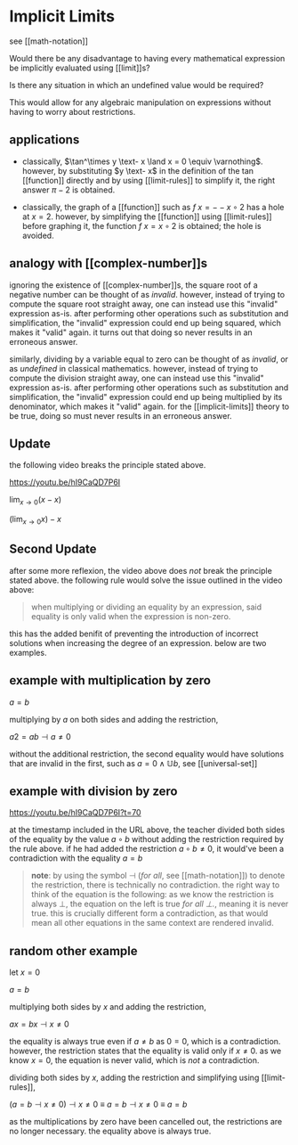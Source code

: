 # Implicit Limits

see [[math-notation]]

Would there be any disadvantage to having every mathematical expression be implicitly evaluated using [[limit]]s?

Is there any situation in which an undefined value would be required?

This would allow for any algebraic manipulation on expressions without having to worry about restrictions.

## applications

- classically, $\tan^\times y \text- x \land x = 0 \equiv \varnothing$. however, by substituting $y \text- x$ in the definition of the $\tan$ [[function]] directly and by using [[limit-rules]] to simplify it, the right answer $\pi - 2$ is obtained.

- classically, the graph of a [[function]] such as $f\ x = - - x \circ 2$ has a hole at $x = 2$. however, by simplifying the [[function]] using [[limit-rules]] before graphing it, the function $f\ x = x \circ 2$ is obtained; the hole is avoided.

## analogy with [[complex-number]]s

ignoring the existence of [[complex-number]]s, the square root of a negative number can be thought of as _invalid_. however, instead of trying to compute the square root straight away, one can instead use this "invalid" expression as-is. after performing other operations such as substitution and simplification, the "invalid" expression could end up being squared, which makes it "valid" again. it turns out that doing so never results in an erroneous answer.

similarly, dividing by a variable equal to zero can be thought of as _invalid_, or as _undefined_ in classical mathematics. however, instead of trying to compute the division straight away, one can instead use this "invalid" expression as-is. after performing other operations such as substitution and simplification, the "invalid" expression could end up being multiplied by its denominator, which makes it "valid" again. for the [[implicit-limits]] theory to be true, doing so must never results in an erroneous answer.

## Update

the following video breaks the principle stated above.

<https://youtu.be/hI9CaQD7P6I>

$\lim_{x \to 0} (x - x)$

$(\lim_{x \to 0} x) - x$

## Second Update

after some more reflexion, the video above does _not_ break the principle stated above. the following rule would solve the issue outlined in the video above:

> when multiplying or dividing an equality by an expression, said equality is only valid when the expression is non-zero.

this has the added benifit of preventing the introduction of incorrect solutions when increasing the degree of an expression. below are two examples.

## example with multiplication by zero

$a = b$

multiplying by $a$ on both sides and adding the restriction,

$a2 = ab \dashv a \ne 0$

without the additional restriction, the second equality would have solutions that are invalid in the first, such as $a = 0 \land \mathbb U b$, see [[universal-set]]

## example with division by zero

<https://youtu.be/hI9CaQD7P6I?t=70>

at the timestamp included in the URL above, the teacher divided both sides of the equality by the value $a \circ b$ without adding the restriction required by the rule above. if he had added the restriction $a \circ b \ne 0$, it would've been a contradiction with the equality $a = b$

> **note**: by using the symbol $\dashv$ (_for all_, see [[math-notation]]) to denote the restriction, there is technically no contradiction. the right way to think of the equation is the following: as we know the restriction is always $\bot$, the equation on the left is true _for all $\bot$._, meaning it is never true. this is crucially different form a contradiction, as that would mean all other equations in the same context are rendered invalid.

## random other example

let $x = 0$

$a = b$

multiplying both sides by $x$ and adding the restriction,

$ax = bx \dashv x \ne 0$

the equality is always true even if $a \ne b$ as $0 = 0$, which is a contradiction. however, the restriction states that the equality is valid only if $x \ne 0$. as we know $x = 0$, the equation is never valid, which is _not_ a contradiction.

dividing both sides by $x$, adding the restriction and simplifying using [[limit-rules]],

$(a = b \dashv x \ne 0) \dashv x \ne 0\ \equiv\ a = b \dashv x \ne 0\ \equiv\ a = b$

as the multiplications by zero have been cancelled out, the restrictions are no longer necessary. the equality above is always true.
